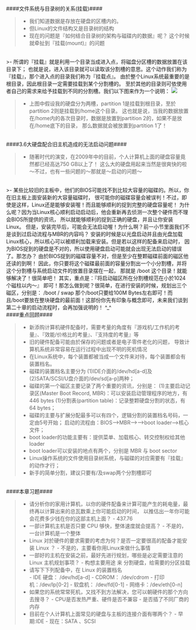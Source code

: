 ####文件系统与目录树的关系(挂载)####

>- 我们知道数据是存放在硬盘的区槽内的。
>- 但Linux的文件结构又是目录树的结构
>- 现在的问题是『如何结合目录树的架构与磁碟内的数据』呢？ 这个时候就牵扯到『挂载(mount)』的问题

<br/>
>- 所谓的『挂载』就是利用一个目录当成进入点，将磁盘分区槽的数据放置在该目录下； 也就是说，进入该目录就可以读取该分割槽的意思。这个动作我们称为『挂载』，那个进入点的目录我们称为『挂载点』。 由於整个Linux系统最重要的是根目录，因此根目录一定需要挂载到某个分割槽的。 至於其他的目录则可依使用者自己的需求来给予挂载到不同的分割槽。我们以下图来作为一个说明：

<img src="1.4.2.4.png" />

>- 上图中假设我的硬盘分为两槽，partition 1是挂载到根目录，至於partition 2则是挂载到/home这个目录。 这也就是说，当我的数据放置在/home内的各次目录时，数据是放置到partition 2的，如果不是放在/home底下的目录， 那么数据就会被放置到partition 1了！

<br/>
####3.6大硬盘配合旧主机造成的无法启动问题####

>- 随著时代的演变，在2009年中的目前，个人计算机上面的硬盘容量竟然都已经高达750 GB以上了！ 这么大的硬盘用起来当然是很爽快的啦～不过，也有一些问题的～那就是～启动的问题～

<br/>
>- 某些比较旧的主板中，他们的BIOS可能找不到比较大容量的磁碟的。所以，你在旧主板上面安装新的大容量磁碟时， 很可能你的磁碟容量会被误判！不过，即使是这样，Linux还是能够安装喔！而且能够顺利的捉到完整的硬盘容量呢！ 为什么呢？因为当Linux核心顺利启动启动后，他会重新再去侦测一次整个硬件而不理会BIOS所提供的资讯， 所以就能够顺利的捉到正确的硬盘，并且让你安装Linux。
但是，安装完毕后，可能会无法启动喔！为什么啊？前一小节里面我们不是谈到过启动流程与MBR的内容吗？ 安装的时候是以光盘启动并且由光盘加载Linux核心，所以核心可以被顺利加载来安装。但是若以这样的配备来启动时， 因为BIOS捉到的硬盘是不对的，所以使用硬盘启动可能就会出现无法启动的错误了。那怎办？
由於BIOS捉到的磁碟容量不对，但是至少在整颗磁碟前面的磁区他还读的到啊！ 因此，你只要将这个磁碟最前面的容量分割出一个小分割槽，并将这个分割槽与系统启动文件的放置目录摆在一起， 那就是 /boot 这个目录！就能够解决了！很简单吧！ 其实，重点是：『将启动磁区所在分割槽规范在小於1024个磁柱以内～』 即可！那怎么做到呢？很简单，在进行安装的时候，规划出三个磁区，分别是：
/boot
/
swap
那个/boot只要给100M Bytes左右即可！而且/boot要放在整块硬盘的最前面！这部份你先有印象与概念即可，未来我们谈到第二十章的启动流程时，会再加强说明的！ ^_^


<br/>
####重点回顾####

>- 新添购计算机硬件配备时，需要考量的角度有『游戏机/工作机的考量』、『效能/价格比的考量』、『支持度的考量』等
>- 旧的硬件配备可能由於保存的问题或者是电子零件老化的问题， 导致计算机系统非常容易在运行过程中出现不明的死机情况
>- 在Linux系统中，每个装置都被当成一个文件来对待，每个装置都会有装置档名。
>- 磁碟的装置档名主要分为 (1)IDE介面的/dev/hd[a-d]及 (2)SATA/SCSI/U盘介面的/dev/sd[a-p]两种；
>- 磁碟的第一个磁区主要记录了两个重要的资讯，分别是： (1)主要启动记录区(Master Boot Record, MBR)：可以安装启动管理程序的地方，有446 bytes (1)分割表(partition table)：记录整颗硬盘分割的状态，有64 bytes；
>- 磁碟的主要与扩展分配最多可以有四个，逻辑分割的装置档名号码，一定由5号开始；
启动的流程由：BIOS-->MBR-->-->boot loader-->核心文件；
>- boot loader的功能主要有：提供菜单、加载核心、转交控制权给其他loader
>- boot loader可以安装的地点有两个，分别是 MBR 与 boot sector
>- Linux操作系统的文件使用目录树系统，与磁碟的对应需要有『挂载』的动作才行；
>- 新手的简单分割，建议只要有/及swap两个分割槽即可

<br/>
####本章习题#### 

>- 请分析你的家用计算机，以你的硬件配备来计算可能产生的耗电量，最终再以计算出来的总瓦数乘上你可能启动的时间， 以推估出一年你可能会花费多少钱在你的这部主机上面？
    - 437.76 
>- 一部计算机主机是否只要 CPU 够快，整体速度就会提高？
    - 不是的，一台计算机是一个整体
>- Linux 对於硬件的要求需要的考虑为何？是否一定要很高的配备才能安装 Linux ？
    - 不是的，主要看你用Linux来做什么事情
>- 一部好的主机在安装之前，最好先进行规划，哪些是必定需要注意的 Linux 主机规划事项？
    -  构想主要用途 来 分割硬盘，给需要的分区挂载
>- 请写下下列配备中，在 Linux 的装置档名   
    - IDE 硬盘： /dev/hd[a-d]
    - CDROM： /dev/cdrom
    - 打印机：/dev/lp[0-2]
    - 软盘机： /dev/fd[0-1]
    - 网络卡：/dev/eth[0-n]
>- 如果您的系统常常死机，又找不到方法解决，您可以朝硬件的那个方向去搜寻？
    - CPU是否发热严重、硬件是否不兼容
    - 是否插了不同厂商的内存
>- 目前在个人计算机上面常见的硬盘与主板的连接介面有哪两个？
    - 早期:IDE 
    - 现在：SATA 、SCSI
